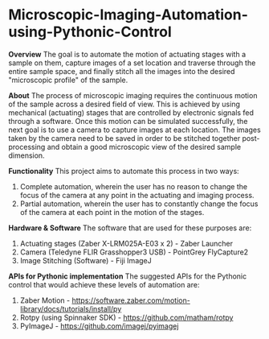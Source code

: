 # Microscopic-Imaging-Automation-using-Pythonic-Control

**Overview**
The goal is to automate the motion of actuating stages with a sample on them, capture images of a set location and traverse through the entire sample space, and finally stitch all the images into the desired "microscopic profile" of the sample.

**About**
The process of microscopic imaging requires the continuous motion of the sample across a desired field of view. This is achieved by using mechanical (actuating) stages that are controlled by electronic signals fed through a software. Once this motion can be simulated successfully, the next goal is to use a camera to capture images at each location. The images taken by the camera need to be saved in order to be stitched together post-processing and obtain a good microscopic view of the desired sample dimension.

**Functionality**
This project aims to automate this process in two ways:
1. Complete automation, wherein the user has no reason to change the focus of the camera at any point in the actuating and imaging process.
2. Partial automation, wherein the user has to constantly change the focus of the camera at each point in the motion of the stages.

**Hardware & Software**
The software that are used for these purposes are:
1. Actuating stages (Zaber X-LRM025A-E03 x 2) - Zaber Launcher
2. Camera (Teledyne FLIR Grasshopper3 USB) - PointGrey FlyCapture2
3. Image Stitching (Software) - Fiji ImageJ

**APIs for Pythonic implementation**
The suggested APIs for the Pythonic control that would achieve these levels of automation are:
1. Zaber Motion - https://software.zaber.com/motion-library/docs/tutorials/install/py
2. Rotpy (using Spinnaker SDK) - https://github.com/matham/rotpy
3. PyImageJ - https://github.com/imagej/pyimagej
